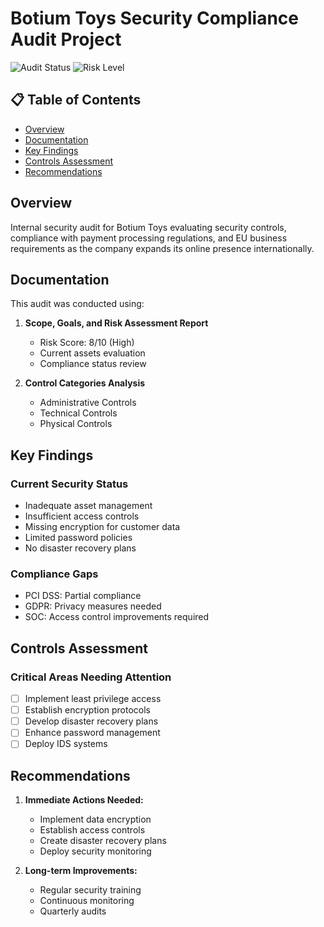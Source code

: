 # Botium Toys Security Compliance Audit Project

![Audit Status](https://img.shields.io/badge/Audit%20Status-Completed-green)
![Risk Level](https://img.shields.io/badge/Risk%20Level-High-red)

## 📋 Table of Contents
- [Overview](#overview)
- [Documentation](#documentation)
- [Key Findings](#key-findings)
- [Controls Assessment](#controls-assessment)
- [Recommendations](#recommendations)

## Overview
Internal security audit for Botium Toys evaluating security controls, compliance with payment processing regulations, and EU business requirements as the company expands its online presence internationally.

## Documentation
This audit was conducted using:
1. **Scope, Goals, and Risk Assessment Report**
   - Risk Score: 8/10 (High)
   - Current assets evaluation
   - Compliance status review

2. **Control Categories Analysis**
   - Administrative Controls
   - Technical Controls
   - Physical Controls

## Key Findings
### Current Security Status
- Inadequate asset management
- Insufficient access controls
- Missing encryption for customer data
- Limited password policies
- No disaster recovery plans

### Compliance Gaps
- PCI DSS: Partial compliance
- GDPR: Privacy measures needed
- SOC: Access control improvements required

## Controls Assessment
### Critical Areas Needing Attention
- [ ] Implement least privilege access
- [ ] Establish encryption protocols
- [ ] Develop disaster recovery plans
- [ ] Enhance password management
- [ ] Deploy IDS systems

## Recommendations
1. **Immediate Actions Needed:**
   - Implement data encryption
   - Establish access controls
   - Create disaster recovery plans
   - Deploy security monitoring

2. **Long-term Improvements:**
   - Regular security training
   - Continuous monitoring
   - Quarterly audits
